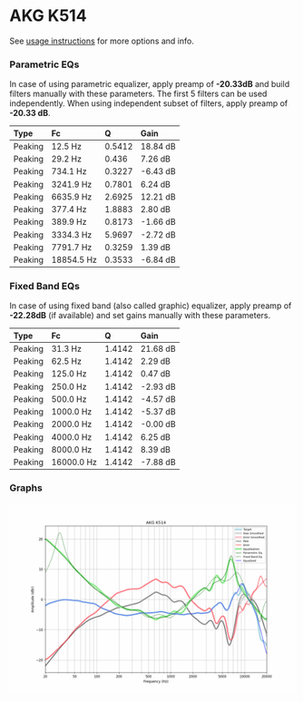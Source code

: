 # AKG K514
See [usage instructions](https://github.com/jaakkopasanen/AutoEq#usage) for more options and info.

### Parametric EQs
In case of using parametric equalizer, apply preamp of **-20.33dB** and build filters manually
with these parameters. The first 5 filters can be used independently.
When using independent subset of filters, apply preamp of **-20.33 dB**.

| Type    | Fc         |      Q | Gain     |
|:--------|:-----------|:-------|:---------|
| Peaking | 12.5 Hz    | 0.5412 | 18.84 dB |
| Peaking | 29.2 Hz    | 0.436  | 7.26 dB  |
| Peaking | 734.1 Hz   | 0.3227 | -6.43 dB |
| Peaking | 3241.9 Hz  | 0.7801 | 6.24 dB  |
| Peaking | 6635.9 Hz  | 2.6925 | 12.21 dB |
| Peaking | 377.4 Hz   | 1.8883 | 2.80 dB  |
| Peaking | 389.9 Hz   | 0.8173 | -1.66 dB |
| Peaking | 3334.3 Hz  | 5.9697 | -2.72 dB |
| Peaking | 7791.7 Hz  | 0.3259 | 1.39 dB  |
| Peaking | 18854.5 Hz | 0.3533 | -6.84 dB |

### Fixed Band EQs
In case of using fixed band (also called graphic) equalizer, apply preamp of **-22.28dB**
(if available) and set gains manually with these parameters.

| Type    | Fc         |      Q | Gain     |
|:--------|:-----------|:-------|:---------|
| Peaking | 31.3 Hz    | 1.4142 | 21.68 dB |
| Peaking | 62.5 Hz    | 1.4142 | 2.29 dB  |
| Peaking | 125.0 Hz   | 1.4142 | 0.47 dB  |
| Peaking | 250.0 Hz   | 1.4142 | -2.93 dB |
| Peaking | 500.0 Hz   | 1.4142 | -4.57 dB |
| Peaking | 1000.0 Hz  | 1.4142 | -5.37 dB |
| Peaking | 2000.0 Hz  | 1.4142 | -0.00 dB |
| Peaking | 4000.0 Hz  | 1.4142 | 6.25 dB  |
| Peaking | 8000.0 Hz  | 1.4142 | 8.39 dB  |
| Peaking | 16000.0 Hz | 1.4142 | -7.88 dB |

### Graphs
![](./AKG%20K514.png)
